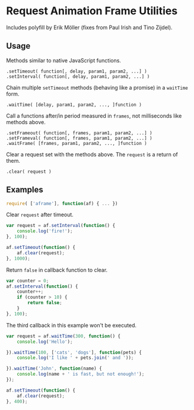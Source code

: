# Request Animation Frame Utilities
Includes polyfill by Erik Möller (fixes from Paul Irish and Tino Zijdel).

## Usage
Methods similar to native JavaScript functions.

```
.setTimeout( function[, delay, param1, param2, ...] )
.setInterval( function[, delay, param1, param2, ...] )
```

Chain multiple `setTimeout` methods (behaving like a promise) in a `waitTime` form.

```
.waitTime( [delay, param1, param2, ..., ]function )
```

Call a functions after/in period measured in `frames`, not milliseconds like methods above.

```
.setFrameout( function[, frames, param1, param2, ...] )
.setFrameval( function[, frames, param1, param2, ...] )
.waitFrame( [frames, param1, param2, ..., ]function )
```

Clear a request set with the methods above. The `request` is a return of them.

```
.clear( request )
```

## Examples

```javascript
require( ['aframe'], function(af) { ... })
```

Clear `request` after timeout.

```javascript
var request = af.setInterval(function() {
    console.log('fire!');
}, 100);

af.setTimeout(function() {
    af.clear(request);
}, 1000);
```

Return `false` in callback function to clear.

```javascript
var counter = 0;
af.setInterval(function() {
    counter++;
    if (counter > 10) {
        return false;
    }
}, 100);
```

The third callback in this example won't be executed.

```javascript
var request = af.waitTime(300, function() {
    console.log('Hello');

}).waitTime(100, ['cats', 'dogs'], function(pets) {
    console.log('I like ' + pets.join(' and '));

}).waitTime('John', function(name) {
    console.log(name + ' is fast, but not enough!');
});

af.setTimeout(function() {
    af.clear(request);
}, 400);
```
